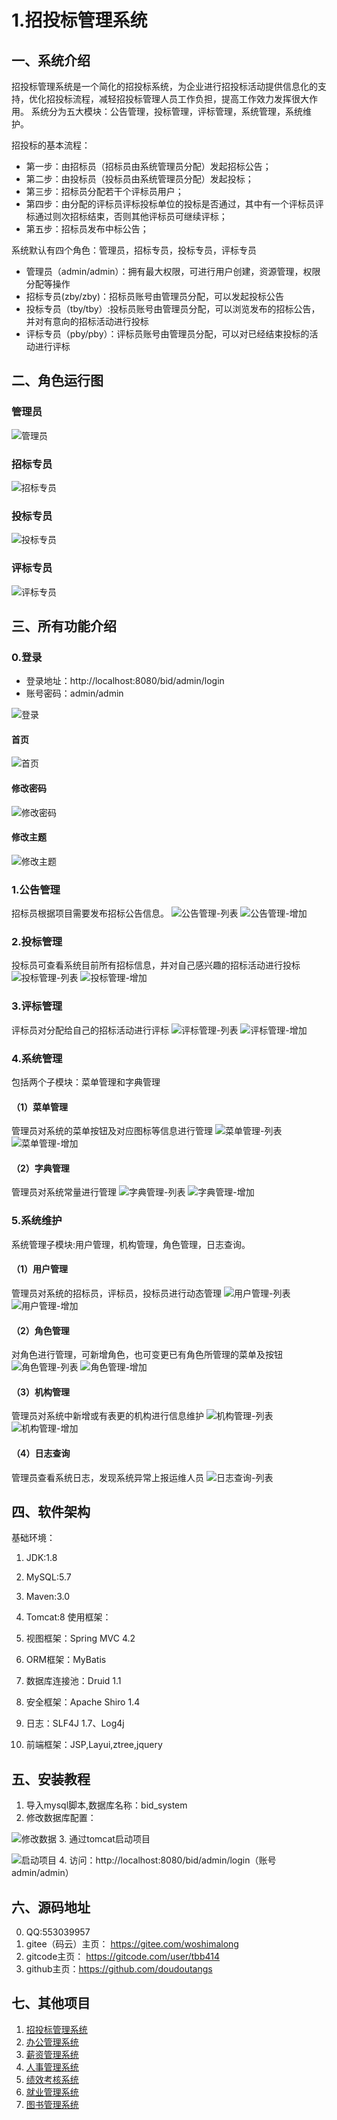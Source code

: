 # 1.招投标管理系统


## 一、系统介绍
招投标管理系统是一个简化的招投标系统，为企业进行招投标活动提供信息化的支持，优化招投标流程，减轻招投标管理人员工作负担，提高工作效力发挥很大作用。
系统分为五大模块：公告管理，投标管理，评标管理，系统管理，系统维护。

招投标的基本流程：

- 第一步：由招标员（招标员由系统管理员分配）发起招标公告；
- 第二步：由投标员（投标员由系统管理员分配）发起投标；
- 第三步：招标员分配若干个评标员用户；
- 第四步：由分配的评标员评标投标单位的投标是否通过，其中有一个评标员评标通过则次招标结束，否则其他评标员可继续评标；
- 第五步：招标员发布中标公告；


系统默认有四个角色：管理员，招标专员，投标专员，评标专员

- 管理员（admin/admin）：拥有最大权限，可进行用户创建，资源管理，权限分配等操作
- 招标专员(zby/zby)：招标员账号由管理员分配，可以发起投标公告
- 投标专员（tby/tby）:投标员账号由管理员分配，可以浏览发布的招标公告，并对有意向的招标活动进行投标
- 评标专员（pby/pby）：评标员账号由管理员分配，可以对已经结束投标的活动进行评标
## 二、角色运行图
### 管理员
![管理员](运行图/r-1-%E7%AE%A1%E7%90%86%E5%91%98.png)
### 招标专员
![招标专员](运行图/r-2-%E6%8B%9B%E6%A0%87%E5%91%98.png)
### 投标专员
![投标专员](运行图/r-3-%E6%8A%95%E6%A0%87%E5%91%98.png)
### 评标专员
![评标专员](运行图/r-4-%E8%AF%84%E6%A0%87%E5%91%98.png)

## 三、所有功能介绍
### 0.登录
- 登录地址：http://localhost:8080/bid/admin/login
- 账号密码：admin/admin

![登录](运行图/0-1-%E7%99%BB%E5%BD%95.png)
#### 首页
![首页](运行图/0-2-%E9%A6%96%E9%A1%B5.png)
#### 修改密码
![修改密码](运行图/0-4-%E4%BF%AE%E6%94%B9%E5%AF%86%E7%A0%81.png)
#### 修改主题
![修改主题](运行图/0-5-%E4%BF%AE%E6%94%B9%E4%B8%BB%E9%A2%98.png)

### 1.公告管理
招标员根据项目需要发布招标公告信息。
![公告管理-列表](运行图/1-1-%E5%85%AC%E5%91%8A-%E5%88%97%E8%A1%A8.png)
![公告管理-增加](运行图/1-1-%E5%85%AC%E5%91%8A-%E5%A2%9E%E5%8A%A0.png)

### 2.投标管理
投标员可查看系统目前所有招标信息，并对自己感兴趣的招标活动进行投标
![投标管理-列表](运行图/2-1-%E6%8A%95%E6%A0%87-%E5%88%97%E8%A1%A8.png)
![投标管理-增加](运行图/2-1-%E6%8A%95%E6%A0%87-%E7%BC%96%E8%BE%91.png)

### 3.评标管理
评标员对分配给自己的招标活动进行评标
![评标管理-列表](运行图/3-1-%E8%AF%84%E6%A0%87-%E5%88%97%E8%A1%A8%20.png)
![评标管理-增加](运行图/3-1-%E8%AF%84%E6%A0%87-%E7%BC%96%E8%BE%91.png)

### 4.系统管理
包括两个子模块：菜单管理和字典管理
#### （1）菜单管理
管理员对系统的菜单按钮及对应图标等信息进行管理
![菜单管理-列表](运行图/5-2-%E8%8F%9C%E5%8D%95%E7%AE%A1%E7%90%86-%E5%88%97%E8%A1%A8.png)
![菜单管理-增加](运行图/5-2-%E8%8F%9C%E5%8D%95%E7%AE%A1%E7%90%86-%E5%A2%9E%E5%8A%A0.png)

#### （2）字典管理
管理员对系统常量进行管理
![字典管理-列表](运行图/5-1-%E5%AD%97%E5%85%B8%E7%AE%A1%E7%90%86-%E5%88%97%E8%A1%A8.png)
![字典管理-增加](运行图/5-1-%E5%AD%97%E5%85%B8%E7%AE%A1%E7%90%86-%E5%A2%9E%E5%8A%A0.png)

### 5.系统维护
系统管理子模块:用户管理，机构管理，角色管理，日志查询。
#### （1）用户管理
管理员对系统的招标员，评标员，投标员进行动态管理
![用户管理-列表](运行图/6-1-%E7%94%A8%E6%88%B7-%E5%88%97%E8%A1%A8.png)
![用户管理-增加](运行图/6-1-%E7%94%A8%E6%88%B7-%E5%A2%9E%E5%8A%A0.png)

#### （2）角色管理
对角色进行管理，可新增角色，也可变更已有角色所管理的菜单及按钮
![角色管理-列表](运行图/6-2-%E8%A7%92%E8%89%B2-%E5%88%97%E8%A1%A8.png)
![角色管理-增加](运行图/6-2-%E8%A7%92%E8%89%B2-%E5%A2%9E%E5%8A%A0.png)

#### （3）机构管理
管理员对系统中新增或有表更的机构进行信息维护
![机构管理-列表](运行图/6-3-%E6%9C%BA%E6%9E%84-%E5%88%97%E8%A1%A8.png)
![机构管理-增加](运行图/6-3-%E6%9C%BA%E6%9E%84-%E5%A2%9E%E5%8A%A0.png)

#### （4）日志查询
管理员查看系统日志，发现系统异常上报运维人员
![日志查询-列表](运行图/6-4-%E6%97%A5%E5%BF%97-%E5%88%97%E8%A1%A8.png)

## 四、软件架构

基础环境：
1. JDK:1.8
2. MySQL:5.7
3. Maven:3.0
4. Tomcat:8
使用框架：

1. 视图框架：Spring MVC 4.2
2. ORM框架：MyBatis
3. 数据库连接池：Druid 1.1
4. 安全框架：Apache Shiro 1.4
5. 日志：SLF4J 1.7、Log4j
6. 前端框架：JSP,Layui,ztree,jquery

## 五、安装教程
1. 导入mysql脚本,数据库名称：bid_system
2. 修改数据库配置：

![修改数据](运行图/0-6-%E6%95%B0%E6%8D%AE%E5%BA%93%E9%85%8D%E7%BD%AE.png)
3. 通过tomcat启动项目

![启动项目](运行图/0-7-tomcat%E9%85%8D%E7%BD%AE.png)
4. 访问：http://localhost:8080/bid/admin/login（账号admin/admin）



## 六、源码地址
0. QQ:553039957
1. gitee（码云）主页： https://gitee.com/woshimalong
2. gitcode主页： https://gitcode.com/user/tbb414
3. github主页：https://github.com/doudoutangs
## 七、其他项目
1. [招投标管理系统](https://gitee.com/woshimalong/tender_system)
2. [办公管理系统](https://gitee.com/woshimalong/office_system)
3. [薪资管理系统](https://gitee.com/woshimalong/wages_system)
4. [人事管理系统](https://gitee.com/woshimalong/hr_system)
5. [绩效考核系统](https://gitee.com/woshimalong/kpi_system)
6. [就业管理系统](https://gitee.com/woshimalong/job_system)
7. [图书管理系统](https://gitee.com/woshimalong/library_system)
